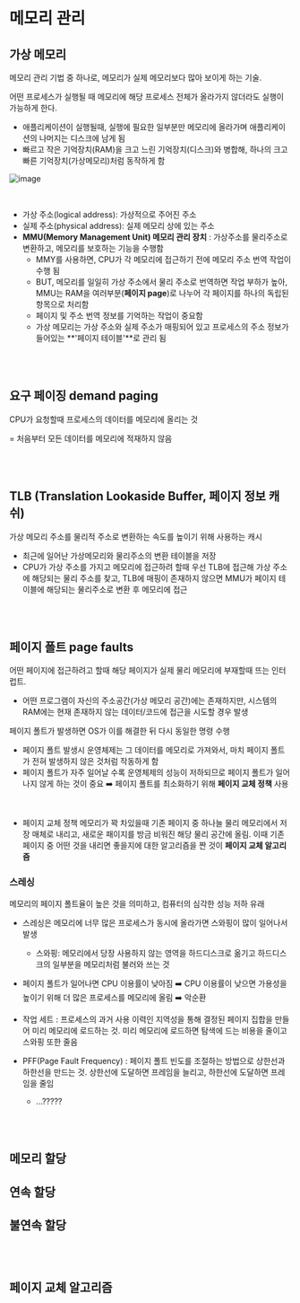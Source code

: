 # 메모리 관리

## 가상 메모리

메모리 관리 기법 중 하나로, 메모리가 실제 메모리보다 많아 보이게 하는 기술.

어떤 프로세스가 실행될 때 메모리에 해당 프로세스 전체가 올라가지 않더라도 실행이 가능하게 한다.
- 애플리케이션이 실행될때, 실행에 필요한 일부분만 메모리에 올라가며 애플리케이션의 나머지는 디스크에 남게 됨
- 빠르고 작은 기억장치(RAM)을 크고 느린 기억장치(디스크)와 병합해, 하나의 크고 빠른 기억장치(가상메모리)처럼 동작하게 함

![image](https://github.com/zeunxx/algorithm/assets/81572478/4f77a573-33bf-461f-9811-fb61d29e34f1)


<BR>

- 가상 주소(logical address): 가상적으로 주어진 주소
- 실제 주소(physical address): 실제 메모리 상에 있는 주소
- **MMU(Memory Management Unit) 메모리 관리 장치** : 가상주소를 물리주소로 변환하고, 메모리를 보호하는 기능을 수행함
    - MMY를 사용하면, CPU가 각 메모리에 접근하기 전에 메모리 주소 번역 작업이 수행 됨
    - BUT, 메모리를 일일히 가상 주소에서 물리 주소로 번역하면 작업 부하가 높아, MMU는 RAM을 여러부분(**페이지 page**)로 나누어 각 페이지를 하나의 독립된 항목으로 처리함
    - 페이지 및 주소 번역 정보를 기억하는 작업이 중요함
    - 가상 메모리는 가상 주소와 실제 주소가 매핑되어 있고 프로세스의 주소 정보가 들어있는 **'페이지 테이블'**로 관리 됨

<br><Br>

## 요구 페이징 demand paging

CPU가 요청할때 프로세스의 데이터를 메모리에 올리는 것

= 처음부터 모든 데이터를 메모리에 적재하지 않음


<BR><br>

## TLB (Translation Lookaside Buffer, 페이지 정보 캐쉬)

가상 메모리 주소를 물리적 주소로 변환하는 속도를 높이기 위해 사용하는 캐시 

- 최근에 일어난 가상메모리와 물리주소의 변환 테이블을 저장
- CPU가 가상 주소를 가지고 메모리에 접근하려 할때 우선 TLB에 접근해 가상 주소에 해당되는 물리 주소를 찾고, TLB에 매핑이 존재하지 않으면 MMU가 페이지 테이블에 해당되는 물리주소로 변환 후 메모리에 접근


<BR><BR>

## 페이지 폴트 page faults

어떤 페이지에 접근하려고 할때 해당 페이지가 실제 물리 메모리에 부재할때 뜨는 인터럽트.
- 어떤 프로그램이 자신의 주소공간(가상 메모리 공간)에는 존재하지만, 시스템의 RAM에는 현재 존재하지 않는 데이터/코드에 접근을 시도할 경우 발생

페이지 폴트가 발생하면 OS가 이를 해결한 뒤 다시 동일한 명령 수행
- 페이지 폴트 발생시 운영체제는 그 데이터를 메모리로 가져와서, 마치 페이지 폴트가 전혀 발생하지 않은 것처럼 작동하게 함
- 페이지 폴트가 자주 일어날 수록 운영체제의 성능이 저하되므로 페이지 폴트가 일어나지 않게 하는 것이 중요 
    ➡️ 페이지 폴트를 최소화하기 위해 **페이지 교체 정책** 사용


<bR>

- 페이지 교체 정책
    메모리가 꽉 차있을때 기존 페이지 중 하나늘 물리 메모리에서 저장 매체로 내리고, 새로운 패이지를 방금 비워진 해당 물리 공간에 올림. 이때 기존 페이지 중 어떤 것을 내리면 좋을지에 대한 알고리즘을 짠 것이 **페이지 교체 알고리즘**



### 스레싱

메모리의 페이지 폴트율이 높은 것을 의미하고, 컴퓨터의 심각한 성능 저하 유래

- 스레싱은 메모리에 너무 많은 프로세스가 동시에 올라가면 스와핑이 많이 일어나서 발생
    - 스와핑: 메모리에서 당장 사용하지 않는 영역을 하드디스크로 옮기고 하드디스크의 일부분을 메모리처럼 불러와 쓰는 것
- 페이지 폴트가 일어나면 CPU 이용률이 낮아짐 ➡️ CPU 이용률이 낮으면 가용성을 높이기 위해 더 많은 프로세스를 메모리에 올림 ➡️ 악순환


- 작업 세트 : 프로세스의 과거 사용 이력인 지역성을 통해 결정된 페이지 집합을 만들어 미리 메모리에 로드하는 것. 미리 메모리에 로드하면 탐색에 드는 비용을 줄이고 스와핑 또한 줄음
- PFF(Page Fault Frequency) : 페이지 폴트 빈도를 조절하는 방법으로 상한선과 하한선을 만드는 것. 상한선에 도달하면 프레임을 늘리고, 하한선에 도달하면 프레임을 줄임
    - ...?????

<BR><BR>

## 메모리 할당

## 연속 할당

## 불연속 할당


<BR><BR>

## 페이지 교체 알고리즘